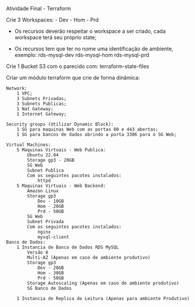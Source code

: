 Atividade Final - Terraform

Crie 3 Workspaces:
	- Dev
	- Hom
	- Prd

- Os recursos deverão respeitar o workspace a ser criado, cada workspace terá seu próprio state;

- Os recursos tem que ter no nome uma identificação de ambiente, exemplo:
	rds-mysql-dev
	rds-mysql-hom
	rds-mysql-prd

Crie 1 Bucket S3 com o parecido com: terraform-state-files

Criar um módulo terraform que crie de forma dinâmica:

	Network:
		1 VPC; 
		3 Subnets Privadas;
		3 Subnets Publicas;
		1 Nat Gateway;
		1 Internet Gateway;

	Security groups (Utilizar Dynamic Block):
		1 SG para maquinas Web com as portas 80 e 443 abertas;
		1 SG para bancos de dados abrindo a porta 3306 para o SG Web;

	Virtual Machines:
		5 Maquinas Virtuais - Web Publica: 
			Ubuntu 22.04
			Storage gp3 - 20GB
			SG Web
			Subnet Publica
			Com os seguintes pacotes instalados:
				httpd
		5 Maquinas Virtuais - Web Backend: 
			Amazon Linux
			Storage gp3 
				Dev - 10GB
				Hom - 20GB
				Prd - 50GB
			SG Web
			Subnet Privada
			Com os seguintes pacotes instalados:
				nginx
				mysql-client
	Banco de Dados:
		1 Instancia de Banco de Dados RDS MySQL
			Versão 8
			Multi-AZ (Apenas em caso de ambiente produtivo)
			Storage gp3 
				Dev - 20GB
				Hom - 30GB
				Prd - 50GB
			Storage Autoscaling (Apenas em caso de ambiente produtivo)
			SG Banco de Dados

		1 Instancia de Replica de Leitura (Apenas para ambiente Produtivo)
